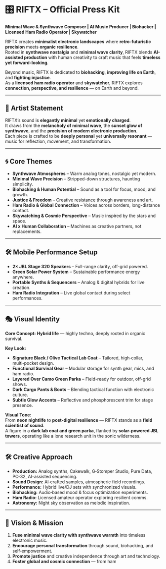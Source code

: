 # 🎛 RIFTX – Official Press Kit

**Minimal Wave & Synthwave Composer | AI Music Producer | Biohacker | Licensed Ham Radio Operator | Skywatcher**  

RIFTX creates **minimalist electronic landscapes** where **retro‑futuristic precision** meets **organic resilience**.  
Rooted in **synthwave nostalgia** and **minimal wave clarity**, RIFTX blends **AI-assisted production** with human creativity to craft music that feels **timeless yet forward-looking**.  

Beyond music, RIFTX is dedicated to **biohacking**, **improving life on Earth**, and **fighting injustice**.  
As a **licensed ham radio operator** and **skywatcher**, RIFTX explores **connection, perspective, and resilience** — on Earth and beyond.  

---

## 🎵 Artist Statement
RIFTX’s sound is **elegantly minimal** yet **emotionally charged**.  
It draws from the **melancholy of minimal wave**, the **sunset glow of synthwave**, and the **precision of modern electronic production**.  
Each piece is crafted to be **deeply personal** yet **universally resonant** — music for reflection, movement, and transformation.  

---

## 🌀 Core Themes
- **Synthwave Atmospheres** – Warm analog tones, nostalgic yet modern.  
- **Minimal Wave Precision** – Stripped-down structures, haunting simplicity.  
- **Biohacking & Human Potential** – Sound as a tool for focus, mood, and growth.  
- **Justice & Freedom** – Creative resistance through awareness and art.  
- **Ham Radio & Global Connection** – Voices across borders, long-distance contact.  
- **Skywatching & Cosmic Perspective** – Music inspired by the stars and space.  
- **AI x Human Collaboration** – Machines as creative partners, not replacements.  

---

## 🛠 Mobile Performance Setup
- **2× JBL Stage 320 Speakers** – Full-range clarity, off-grid powered.  
- **Green Solar Power System** – Sustainable performance energy anywhere.  
- **Portable Synths & Sequencers** – Analog & digital hybrids for live creation.  
- **Ham Radio Integration** – Live global contact during select performances.  

---

## 🎭 Visual Identity
**Core Concept:** **Hybrid life** — highly techno, deeply rooted in organic survival.  

**Key Look:**
- **Signature Black / Olive Tactical Lab Coat** – Tailored, high‑collar, multi‑pocket design.  
- **Functional Survival Gear** – Modular storage for synth gear, mics, and ham radio.  
- **Layered Over Camo Green Parka** – Field-ready for outdoor, off-grid shows.  
- **Dark Cargo Pants & Boots** – Blending tactical function with electronic culture.  
- **Subtle Glow Accents** – Reflective and phosphorescent trim for stage presence.  

**Visual Tone:**  
From **neon nightlife** to **post-digital resilience** — RIFTX stands as a **field scientist of sound**.  
A figure in a **dark lab coat and green parka**, flanked by **solar-powered JBL towers**, operating like a lone research unit in the sonic wilderness.  

---

## 🛠 Creative Approach
- **Production:** Analog synths, Cakewalk, G‑Stomper Studio, Pure Data, PO‑32, AI-assisted sequencing.  
- **Sound Design:** AI‑crafted samples, atmospheric field recordings.  
- **Performance:** Hybrid live/DJ sets with synchronized visuals.  
- **Biohacking:** Audio‑based mood & focus optimization experiments.  
- **Ham Radio:** Licensed amateur operator exploring resilient comms.  
- **Astronomy:** Night sky observation as melodic inspiration.  

---

## 🎯 Vision & Mission
1. **Fuse minimal wave clarity with synthwave warmth** into timeless electronic music.  
2. **Encourage personal transformation** through sound, biohacking, and self‑empowerment.  
3. **Promote justice** and creative independence through art and technology.  
4. **Foster global and cosmic connection** — from ham
